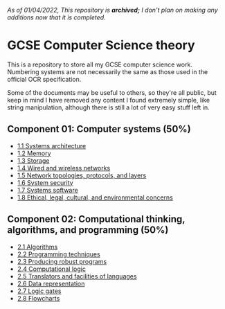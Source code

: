 *As of 01/04/2022, This repository is **archived;** I don't plan on making any additions now that it is completed.*

# GCSE Computer Science theory

This is a repository to store all my GCSE computer science work. Numbering systems are not necessarily the same as those used in the official OCR specification.

Some of the documents may be useful to others, so they're all public, but keep in mind I have removed any content I found extremely simple, like string manipulation, although there is still a lot of very easy stuff left in.

## Component 01: Computer systems (50%)
 - [1.1 Systems architecture](/theory/01/SYSTEMS_ARCHITECTURE.md)
 - [1.2 Memory](/theory/01/MEMORY.md)
 - [1.3 Storage](/theory/01/STORAGE.md)
 - [1.4 Wired and wireless networks](/theory/01/WIRED_AND_WIRELESS_NETWORKS.md)
 - [1.5 Network topologies, protocols, and layers](/theory/01/NETWORK_TOPOLOGIES_PROTOCOLS_AND_LAYERS.md)
 - [1.6 System security](/theory/01/SYSTEM_SECURITY.md)
 - [1.7 Systems software](/theory/01/SYSTEMS_SOFTWARE.md)
 - [1.8 Ethical, legal, cultural, and environmental concerns](/theory/01/ETHICAL_LEGAL_CONCERNS.md)

## Component 02: Computational thinking, algorithms, and programming (50%)
 - [2.1 Algorithms](/theory/02/ALGORITHMS.md)
 - [2.2 Programming techniques](/theory/02/PROGRAMMING_TECHNIQUES.md)
 - [2.3 Producing robust programs](/theory/02/PRODUCING_ROBUST_PROGRAMS.md)
 - [2.4 Computational logic](/theory/02/COMPUTATIONAL_LOGIC.md)
 - [2.5 Translators and facilities of languages](/theory/02/TRANSLATORS_AND_FACILITIES.md)
 - [2.6 Data representation](/theory/02/DATA_REPRESENTATION.md)
 - [2.7 Logic gates](/theory/02/LOGIC_GATES.md)
 - [2.8 Flowcharts](/theory/02/FLOWCHARTS.md)
